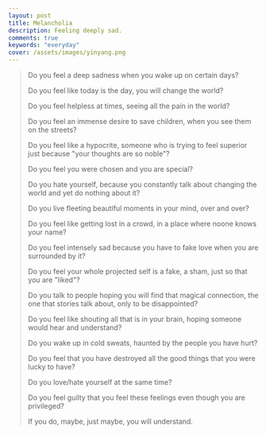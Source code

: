 ```yaml
---
layout: post
title: Melancholia
description: Feeling deeply sad.
comments: true
keywords: "everyday"
cover: /assets/images/yinyang.png
---
```


>Do you feel a deep sadness when you wake up on certain days? <br/>
>
>Do you feel like today is the day, you will change the world? <br/>
>
>Do you feel helpless at times, seeing all the pain in the world? <br/>
>
>Do you feel an immense desire to save children, when you see them on the streets? <br/>
>
>Do you feel like a hypocrite, someone who is trying to feel superior
just because "your thoughts are so noble"? <br/>
>
>Do you feel you were chosen and you are special? <br/>
>
>Do you hate yourself, because you constantly talk about changing the world and yet do nothing about it? <br/>
>
>Do you live fleeting beautiful moments in your mind, over and over? <br/>
>
>Do you feel like getting lost in a crowd, in a place where noone knows your name?
>
>Do you feel intensely sad because you have to fake love when you are surrounded by it? <br/>
>
>Do you feel your whole projected self is a fake, a sham, just so that you are "liked"?
>
>Do you talk to people hoping you will find that magical connection, the one that stories talk about, only to be disappointed? <br/>
>
>Do you feel like shouting all that is in your brain, hoping someone would hear and understand? <br/>
>
>Do you wake up in cold sweats, haunted by the people you have hurt? <br/>
>
>Do you feel that you have destroyed all the good things that you were lucky to have? <br/>
>
>Do you love/hate yourself at the same time? <br/>
>
>Do you feel guilty that you feel these feelings even though you are privileged? <br/>
>
>If you do, maybe, just maybe, you will understand. <br/>
